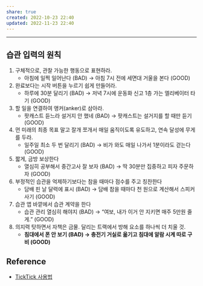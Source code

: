 ```yaml
---
share: true
created: 2022-10-23 22:40
updated: 2022-11-23 22:40
---
```



---

## 습관 입력의 원칙

1.  구체적으로, 관찰 가능한 행동으로 표현하라.
    -   아침에 일찍 일어난다 (BAD) → 아침 7시 전에 세면대 거울을 본다 (GOOD)
2.  완료보다는 시작 버튼을 누르기 쉽게 만들어라.
    -   하루에 30분 달리기 (BAD) → 저녁 7시에 운동화 신고 1층 가는 엘리베이터 타기 (GOOD)
3.  할 일을 연결하여 앵커(anker)로 삼아라.
    -   팟캐스트 듣느라 설거지 안 했네 (BAD) → 팟캐스트는 설거지를 할 때만 듣기 (GOOD)
4.  먼 미래의 최종 목표 말고 잘개 쪼개서 매일 움직이도록 유도하고, 연속 달성에 무게를 두라.
    -   일주일 최소 두 번 달리기 (BAD) → 비가 와도 매일 나가서 1분이라도 걷는다 (GOOD)
5.  짧게, 금방 보상한다
    -   열심히 공부해서 중간고사 잘 보자 (BAD) → 딱 30분만 집중하고 피자 주문하자 (GOOD)
6.  부정적인 습관을 억제하기보다는 참을 때마다 점수를 주고 칭찬한다
    -   담배 핀 날 달력에 표시 (BAD) → 담배 참을 때마다 천 원으로 계산해서 스피커 사기 (GOOD)
7.  습관 앱 바깥에서 습관 계약을 한다
    -   습관 관리 열심히 해야지 (BAD) → “여보, 내가 이거 안 지키면 매주 5만원 줄게.” (GOOD)
8.  의지력 탓하면서 자책은 금물. 달리는 트랙에서 방해 요소를 하나씩 더 치울 것.
    -   **침대에서 폰 안 보기 (BAD) → 충전기 거실로 옮기고 침대에 알람 시계 따로 구비 (GOOD)**



## Reference
- [TickTick 사용법](https://www.clien.net/service/board/lecture/16392650) 
